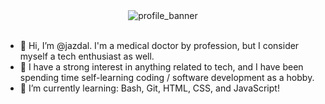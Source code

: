 <div align="center">
  <img src="https://github.com/jazdal/jazdal/assets/110282024/84c7cf67-5e5f-4e01-a5e1-440b4fc74cac" alt="profile_banner">
</div>
<br>

- 👋 Hi, I’m @jazdal. I'm a medical doctor by profession, but I consider myself a tech enthusiast as well.
- 👀 I have a strong interest in anything related to tech, and I have been spending time self-learning coding / software development as a hobby.
- 🌱 I’m currently learning: Bash, Git, HTML, CSS, and JavaScript!

<!---
jazdal/jazdal is a ✨ special ✨ repository because its `README.md` (this file) appears on your GitHub profile.
You can click the Preview link to take a look at your changes.
--->
